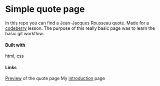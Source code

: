 # Simple quote page

In this repo you can find a Jean-Jacques Rousseau quote. Made for a [codeberry] lesson. The purpose of this really basic page was to learn the basic git workflow.

#### Built with
html, css

#### Links
[Preview] of the quote page
My [introduction] page

   [codeberry]: https://codeberry.hu
   [Preview]: https://tothadi.github.io/simple-quote-page/
   [introduction]: <http://oakdesign.hu/en>
